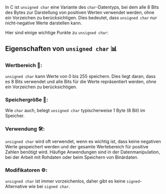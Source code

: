 In C ist `unsigned char` eine Variante des `char`-Datentyps, bei dem alle 8 Bits des Bytes zur Darstellung von positiven Werten verwendet werden, ohne ein Vorzeichen zu berücksichtigen. Dies bedeutet, dass `unsigned char` nur nicht-negative Werte darstellen kann.

Hier sind einige wichtige Punkte zu `unsigned char`:

## Eigenschaften von `unsigned char` 📊

### **Wertbereich** 🌈:
    
 `unsigned char` kann Werte von 0 bis 255 speichern. Dies liegt daran, dass es 8 Bits verwendet und alle Bits für die Werte repräsentiert werden, ohne ein Vorzeichen zu berücksichtigen.
### **Speichergröße** 💾:
    
Wie `char` auch, belegt `unsigned char` typischerweise 1 Byte (8 Bit) im Speicher.
### **Verwendung** 🛠️:
    
`unsigned char` wird oft verwendet, wenn es wichtig ist, dass keine negativen Werte gespeichert werden und der gesamte Wertebereich für positive Zahlen benötigt wird. Häufige Anwendungen sind in der Datenmanipulation, bei der Arbeit mit Rohdaten oder beim Speichern von Binärdaten.
### **Modifikatoren** ⚙️:
    
`unsigned char` ist immer vorzeichenlos, daher gibt es keine `signed`-Alternative wie bei `signed char`.